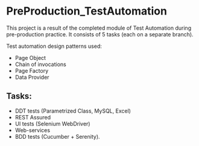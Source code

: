 # PreProduction_TestAutomation

This project is a result of the completed module of Test Automation during pre-production practice. It consists of 5 tasks (each on a separate branch).

Test automation design patterns used: 
+ Page Object 
+ Chain of invocations 
+ Page Factory
+ Data Provider

## Tasks:
- DDT tests (Parametrized Class, MySQL, Excel)
- REST Assured
- UI tests (Selenium WebDriver)
- Web-services 
- BDD tests (Cucumber + Serenity).
